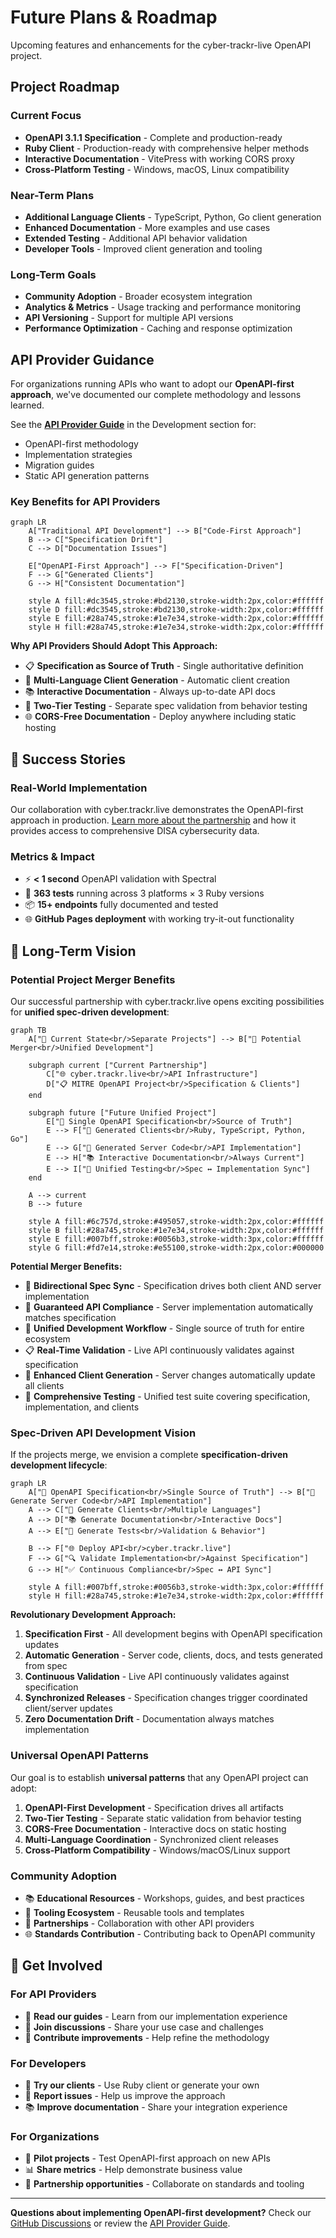 # Future Plans & Roadmap

Upcoming features and enhancements for the cyber-trackr-live OpenAPI project.

## Project Roadmap

### Current Focus
- **OpenAPI 3.1.1 Specification** - Complete and production-ready
- **Ruby Client** - Production-ready with comprehensive helper methods
- **Interactive Documentation** - VitePress with working CORS proxy
- **Cross-Platform Testing** - Windows, macOS, Linux compatibility

### Near-Term Plans
- **Additional Language Clients** - TypeScript, Python, Go client generation
- **Enhanced Documentation** - More examples and use cases
- **Extended Testing** - Additional API behavior validation
- **Developer Tools** - Improved client generation and tooling

### Long-Term Goals
- **Community Adoption** - Broader ecosystem integration
- **Analytics & Metrics** - Usage tracking and performance monitoring
- **API Versioning** - Support for multiple API versions
- **Performance Optimization** - Caching and response optimization

## API Provider Guidance

For organizations running APIs who want to adopt our **OpenAPI-first approach**, we've documented our complete methodology and lessons learned.

See the **[API Provider Guide](/development/api-provider-guide/)** in the Development section for:
- OpenAPI-first methodology
- Implementation strategies
- Migration guides
- Static API generation patterns

### **Key Benefits for API Providers**

```mermaid
graph LR
    A["Traditional API Development"] --> B["Code-First Approach"]
    B --> C["Specification Drift"]
    C --> D["Documentation Issues"]
    
    E["OpenAPI-First Approach"] --> F["Specification-Driven"]
    F --> G["Generated Clients"]
    G --> H["Consistent Documentation"]
    
    style A fill:#dc3545,stroke:#bd2130,stroke-width:2px,color:#ffffff
    style D fill:#dc3545,stroke:#bd2130,stroke-width:2px,color:#ffffff
    style E fill:#28a745,stroke:#1e7e34,stroke-width:2px,color:#ffffff
    style H fill:#28a745,stroke:#1e7e34,stroke-width:2px,color:#ffffff
```

**Why API Providers Should Adopt This Approach:**
- 📋 **Specification as Source of Truth** - Single authoritative definition
- 💎 **Multi-Language Client Generation** - Automatic client creation
- 📚 **Interactive Documentation** - Always up-to-date API docs
- 🧪 **Two-Tier Testing** - Separate spec validation from behavior testing
- 🌐 **CORS-Free Documentation** - Deploy anywhere including static hosting

## 🎯 **Success Stories**

### **Real-World Implementation**
Our collaboration with cyber.trackr.live demonstrates the OpenAPI-first approach in production. [Learn more about the partnership](../guide/) and how it provides access to comprehensive DISA cybersecurity data.

### **Metrics & Impact**
- ⚡ **< 1 second** OpenAPI validation with Spectral
- 🧪 **363 tests** running across 3 platforms × 3 Ruby versions
- 📦 **15+ endpoints** fully documented and tested
- 🌐 **GitHub Pages deployment** with working try-it-out functionality

## 🔮 **Long-Term Vision**

### **Potential Project Merger Benefits**

Our successful partnership with cyber.trackr.live opens exciting possibilities for **unified spec-driven development**:

```mermaid
graph TB
    A["🎯 Current State<br/>Separate Projects"] --> B["🔮 Potential Merger<br/>Unified Development"]
    
    subgraph current ["Current Partnership"]
        C["🌐 cyber.trackr.live<br/>API Infrastructure"]
        D["📋 MITRE OpenAPI Project<br/>Specification & Clients"]
    end
    
    subgraph future ["Future Unified Project"]
        E["🎯 Single OpenAPI Specification<br/>Source of Truth"]
        E --> F["💎 Generated Clients<br/>Ruby, TypeScript, Python, Go"]
        E --> G["🚀 Generated Server Code<br/>API Implementation"]
        E --> H["📚 Interactive Documentation<br/>Always Current"]
        E --> I["🧪 Unified Testing<br/>Spec ↔ Implementation Sync"]
    end
    
    A --> current
    B --> future
    
    style A fill:#6c757d,stroke:#495057,stroke-width:2px,color:#ffffff
    style B fill:#28a745,stroke:#1e7e34,stroke-width:2px,color:#ffffff
    style E fill:#007bff,stroke:#0056b3,stroke-width:3px,color:#ffffff
    style G fill:#fd7e14,stroke:#e55100,stroke-width:2px,color:#000000
```

**Potential Merger Benefits:**
- 🔄 **Bidirectional Spec Sync** - Specification drives both client AND server implementation
- 🎯 **Guaranteed API Compliance** - Server implementation automatically matches specification
- 🚀 **Unified Development Workflow** - Single source of truth for entire ecosystem
- 📋 **Real-Time Validation** - Live API continuously validates against specification
- 💎 **Enhanced Client Generation** - Server changes automatically update all clients
- 🧪 **Comprehensive Testing** - Unified test suite covering specification, implementation, and clients

### **Spec-Driven API Development Vision**

If the projects merge, we envision a complete **specification-driven development lifecycle**:

```mermaid
graph LR
    A["🎯 OpenAPI Specification<br/>Single Source of Truth"] --> B["🔧 Generate Server Code<br/>API Implementation"]
    A --> C["💎 Generate Clients<br/>Multiple Languages"]
    A --> D["📚 Generate Documentation<br/>Interactive Docs"]
    A --> E["🧪 Generate Tests<br/>Validation & Behavior"]
    
    B --> F["🌐 Deploy API<br/>cyber.trackr.live"]
    F --> G["🔍 Validate Implementation<br/>Against Specification"]
    G --> H["✅ Continuous Compliance<br/>Spec ↔ API Sync"]
    
    style A fill:#007bff,stroke:#0056b3,stroke-width:3px,color:#ffffff
    style H fill:#28a745,stroke:#1e7e34,stroke-width:2px,color:#ffffff
```

**Revolutionary Development Approach:**
1. **Specification First** - All development begins with OpenAPI specification updates
2. **Automatic Generation** - Server code, clients, docs, and tests generated from spec
3. **Continuous Validation** - Live API continuously validates against specification
4. **Synchronized Releases** - Specification changes trigger coordinated client/server updates
5. **Zero Documentation Drift** - Documentation always matches implementation

### **Universal OpenAPI Patterns**
Our goal is to establish **universal patterns** that any OpenAPI project can adopt:

1. **OpenAPI-First Development** - Specification drives all artifacts
2. **Two-Tier Testing** - Separate static validation from behavior testing
3. **CORS-Free Documentation** - Interactive docs on static hosting
4. **Multi-Language Coordination** - Synchronized client releases
5. **Cross-Platform Compatibility** - Windows/macOS/Linux support

### **Community Adoption**
- 📚 **Educational Resources** - Workshops, guides, and best practices
- 🔧 **Tooling Ecosystem** - Reusable tools and templates
- 🤝 **Partnerships** - Collaboration with other API providers
- 🌐 **Standards Contribution** - Contributing back to OpenAPI community

## 🤝 **Get Involved**

### **For API Providers**
- 📖 **Read our guides** - Learn from our implementation experience
- 💬 **Join discussions** - Share your use case and challenges
- 🔧 **Contribute improvements** - Help refine the methodology

### **For Developers**
- 💎 **Try our clients** - Use Ruby client or generate your own
- 🐛 **Report issues** - Help us improve the approach
- 📚 **Improve documentation** - Share your integration experience

### **For Organizations**
- 🎯 **Pilot projects** - Test OpenAPI-first approach on new APIs
- 📊 **Share metrics** - Help demonstrate business value
- 🤝 **Partnership opportunities** - Collaborate on standards and tooling

---

**Questions about implementing OpenAPI-first development?** Check our [GitHub Discussions](https://github.com/mitre/cyber-trackr-live/discussions) or review the [API Provider Guide](./api-provider-guide/).